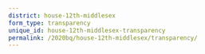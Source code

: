 ```yaml
---
district: house-12th-middlesex
form_type: transparency
unique_id: house-12th-middlesex-transparency
permalink: /2020bq/house-12th-middlesex/transparency/
---
```

